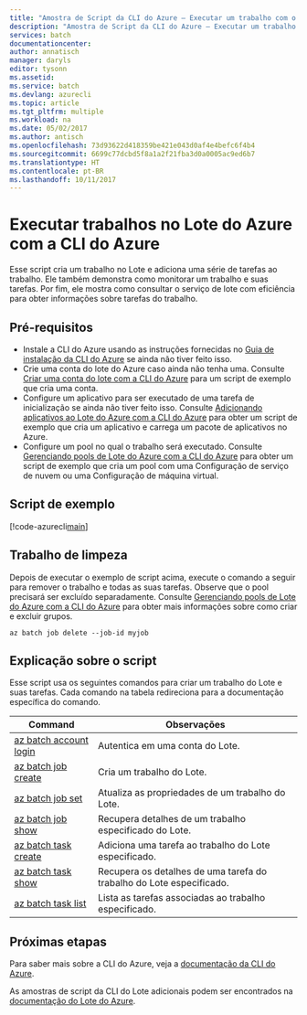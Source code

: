 ```yaml
---
title: "Amostra de Script da CLI do Azure – Executar um trabalho com o Lote | Microsoft Docs"
description: "Amostra de Script da CLI do Azure – Executar um trabalho com o Lote"
services: batch
documentationcenter: 
author: annatisch
manager: daryls
editor: tysonn
ms.assetid: 
ms.service: batch
ms.devlang: azurecli
ms.topic: article
ms.tgt_pltfrm: multiple
ms.workload: na
ms.date: 05/02/2017
ms.author: antisch
ms.openlocfilehash: 73d93622d418359be421e043d0af4e4befc6f4b4
ms.sourcegitcommit: 6699c77dcbd5f8a1a2f21fba3d0a0005ac9ed6b7
ms.translationtype: HT
ms.contentlocale: pt-BR
ms.lasthandoff: 10/11/2017
---
```

# <a name="running-jobs-on-azure-batch-with-azure-cli"></a>Executar trabalhos no Lote do Azure com a CLI do Azure

Esse script cria um trabalho no Lote e adiciona uma série de tarefas ao trabalho. Ele também demonstra como monitorar um trabalho e suas tarefas. Por fim, ele mostra como consultar o serviço de lote com eficiência para obter informações sobre tarefas do trabalho.

## <a name="prerequisites"></a>Pré-requisitos

- Instale a CLI do Azure usando as instruções fornecidas no [Guia de instalação da CLI do Azure](https://docs.microsoft.com/cli/azure/install-azure-cli) se ainda não tiver feito isso.
- Crie uma conta do lote do Azure caso ainda não tenha uma. Consulte [Criar uma conta do lote com a CLI do Azure](https://docs.microsoft.com/azure/batch/scripts/batch-cli-sample-create-account) para um script de exemplo que cria uma conta.
- Configure um aplicativo para ser executado de uma tarefa de inicialização se ainda não tiver feito isso. Consulte [Adicionando aplicativos ao Lote do Azure com a CLI do Azure](https://docs.microsoft.com/azure/batch/scripts/batch-cli-sample-add-application) para obter um script de exemplo que cria um aplicativo e carrega um pacote de aplicativos no Azure.
- Configure um pool no qual o trabalho será executado. Consulte [Gerenciando pools de Lote do Azure com a CLI do Azure](https://docs.microsoft.com/azure/batch/batch-cli-sample-manage-pool) para obter um script de exemplo que cria um pool com uma Configuração de serviço de nuvem ou uma Configuração de máquina virtual.

## <a name="sample-script"></a>Script de exemplo

[!code-azurecli[main](../../../cli_scripts/batch/run-job/run-job.sh "Run Job")]

## <a name="clean-up-job"></a>Trabalho de limpeza

Depois de executar o exemplo de script acima, execute o comando a seguir para remover o trabalho e todas as suas tarefas. Observe que o pool precisará ser excluído separadamente. Consulte [Gerenciando pools de Lote do Azure com a CLI do Azure](./batch-cli-sample-manage-pool.md) para obter mais informações sobre como criar e excluir grupos.

```azurecli
az batch job delete --job-id myjob
```

## <a name="script-explanation"></a>Explicação sobre o script

Esse script usa os seguintes comandos para criar um trabalho do Lote e suas tarefas. Cada comando na tabela redireciona para a documentação específica do comando.

| Command | Observações |
|---|---|
| [az batch account login](https://docs.microsoft.com/cli/azure/batch/account#az_batch_account_login) | Autentica em uma conta do Lote.  |
| [az batch job create](https://docs.microsoft.com/cli/azure/batch/job#az_batch_job_create) | Cria um trabalho do Lote.  |
| [az batch job set](https://docs.microsoft.com/cli/azure/batch/job#az_batch_job_set) | Atualiza as propriedades de um trabalho do Lote.  |
| [az batch job show](https://docs.microsoft.com/cli/azure/batch/job#az_batch_job_show) | Recupera detalhes de um trabalho especificado do Lote.  |
| [az batch task create](https://docs.microsoft.com/cli/azure/batch/task#az_batch_task_create) | Adiciona uma tarefa ao trabalho do Lote especificado.  |
| [az batch task show](https://docs.microsoft.com/cli/azure/batch/task#az_batch_task_show) | Recupera os detalhes de uma tarefa do trabalho do Lote especificado.  |
| [az batch task list](https://docs.microsoft.com/cli/azure/batch/task#az_batch_task_list) | Lista as tarefas associadas ao trabalho especificado.  |

## <a name="next-steps"></a>Próximas etapas

Para saber mais sobre a CLI do Azure, veja a [documentação da CLI do Azure](https://docs.microsoft.com/cli/azure/overview).

As amostras de script da CLI do Lote adicionais podem ser encontrados na [documentação do Lote do Azure](../batch-cli-samples.md).
